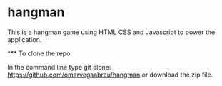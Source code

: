 # hangman

This is a hangman game using HTML CSS and Javascript to power the application.

*** To clone the repo:

In the command line type git clone: https://github.com/omarvegaabreu/hangman or download the zip file. 
